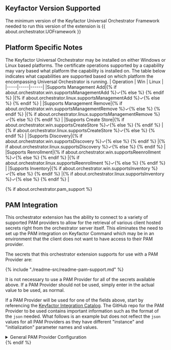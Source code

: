 ## Keyfactor Version Supported

The minimum version of the Keyfactor Universal Orchestrator Framework needed to run this version of the extension is {{ about.orchestrator.UOFramework }}
## Platform Specific Notes

The Keyfactor Universal Orchestrator may be installed on either Windows or Linux based platforms. The certificate operations supported by a capability may vary based what platform the capability is installed on. The table below indicates what capabilities are supported based on which platform the encompassing Universal Orchestrator is running.
| Operation | Win | Linux |
|-----|-----|------|
|Supports Management Add|{% if about.orchestrator.win.supportsManagementAdd %}&check;{% else %} {% endif %} |{% if about.orchestrator.linux.supportsManagementAdd %}&check;{% else %} {% endif %} |
|Supports Management Remove|{% if about.orchestrator.win.supportsManagementRemove %}&check;{% else %} {% endif %} |{% if about.orchestrator.linux.supportsManagementRemove %}&check;{% else %} {% endif %} |
|Supports Create Store|{% if about.orchestrator.win.supportsCreateStore %}&check;{% else %} {% endif %} |{% if about.orchestrator.linux.supportsCreateStore %}&check;{% else %} {% endif %} |
|Supports Discovery|{% if about.orchestrator.win.supportsDiscovery %}&check;{% else %} {% endif %} |{% if about.orchestrator.linux.supportsDiscovery %}&check;{% else %} {% endif %} |
|Supports Renrollment|{% if about.orchestrator.win.supportsReenrollment %}&check;{% else %} {% endif %} |{% if about.orchestrator.linux.supportsReenrollment %}&check;{% else %} {% endif %} |
|Supports Inventory|{% if about.orchestrator.win.supportsInventory %}&check;{% else %} {% endif %} |{% if about.orchestrator.linux.supportsInventory %}&check;{% else %} {% endif %} |

{% if about.orchestrator.pam_support %}
## PAM Integration

This orchestrator extension has the ability to connect to a variety of supported PAM providers to allow for the retrieval of various client hosted secrets right from the orchestrator server itself.  This eliminates the need to set up the PAM integration on Keyfactor Command which may be in an environment that the client does not want to have access to their PAM provider.

The secrets that this orchestrator extension supports for use with a PAM Provider are:

{% include "./readme-src/readme-pam-support.md" %}

It is not necessary to use a PAM Provider for all of the secrets available above. If a PAM Provider should not be used, simply enter in the actual value to be used, as normal.

If a PAM Provider will be used for one of the fields above, start by referencing the [Keyfactor Integration Catalog](https://keyfactor.github.io/integrations-catalog/content/pam). The GitHub repo for the PAM Provider to be used contains important information such as the format of the `json` needed. What follows is an example but does not reflect the `json` values for all PAM Providers as they have different "instance" and "initialization" parameter names and values.

<details><summary>General PAM Provider Configuration</summary>
<p>



### Example PAM Provider Setup

To use a PAM Provider to resolve a field, in this example the __Server Password__ will be resolved by the `Hashicorp-Vault` provider, first install the PAM Provider extension from the [Keyfactor Integration Catalog](https://keyfactor.github.io/integrations-catalog/content/pam) on the Universal Orchestrator.

Next, complete configuration of the PAM Provider on the UO by editing the `manifest.json` of the __PAM Provider__ (e.g. located at extensions/Hashicorp-Vault/manifest.json). The "initialization" parameters need to be entered here:

~~~ json
  "Keyfactor:PAMProviders:Hashicorp-Vault:InitializationInfo": {
    "Host": "http://127.0.0.1:8200",
    "Path": "v1/secret/data",
    "Token": "xxxxxx"
  }
~~~

After these values are entered, the Orchestrator needs to be restarted to pick up the configuration. Now the PAM Provider can be used on other Orchestrator Extensions.

### Use the PAM Provider
With the PAM Provider configured as an extenion on the UO, a `json` object can be passed instead of an actual value to resolve the field with a PAM Provider. Consult the [Keyfactor Integration Catalog](https://keyfactor.github.io/integrations-catalog/content/pam) for the specific format of the `json` object.

To have the __Server Password__ field resolved by the `Hashicorp-Vault` provider, the corresponding `json` object from the `Hashicorp-Vault` extension needs to be copied and filed in with the correct information:

~~~ json
{"Secret":"my-kv-secret","Key":"myServerPassword"}
~~~

This text would be entered in as the value for the __Server Password__, instead of entering in the actual password. The Orchestrator will attempt to use the PAM Provider to retrieve the __Server Password__. If PAM should not be used, just directly enter in the value for the field.
</p>
</details> 
{% endif %}
